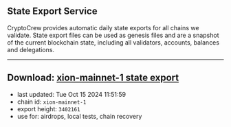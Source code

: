 ## State Export Service
CryptoCrew provides automatic daily state exports for all chains we validate. State export files can be used as genesis files and are a snapshot of the current blockchain state, including all validators, accounts, balances and delegations.

---
**Download: [xion-mainnet-1 state export](https://dl-eu2.ccvalidators.com/SERVICE/xion/xion-mainnet-1_export_3402161.json)**
---

- last updated: Tue Oct 15 2024 11:51:59
- chain id: `xion-mainnet-1`
- export height: `3402161`
- use for: airdrops, local tests, chain recovery
